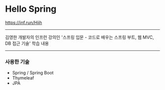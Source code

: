 # Hello Spring
https://inf.run/Hiih
***
김영한 개발자의 인프런 강의인 '스프링 입문 - 코드로 배우는 스프링 부트, 웹 MVC, DB 접근 기술' 학습 내용
***

### 사용한 기술
* Spring / Spring Boot
* Thymeleaf
* JPA
